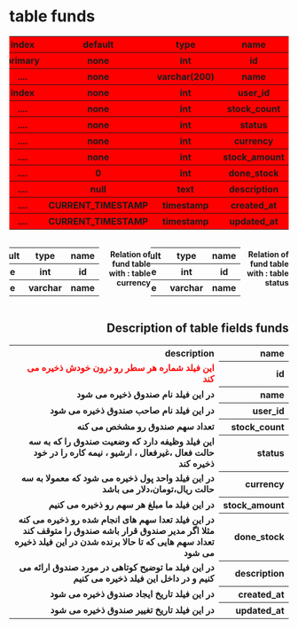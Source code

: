 
# table funds

<div style="direction: rtl">
<table style="direction: rtl;background-color: red" >
    <tr><th>name</th><th>type</th><th>default</th><th>index</th></tr>
    <tr><th>id</th><th>int</th><th>none</th><th>primary</th></tr>
    <tr><th>name</th><th>varchar(200)</th><th>none</th><th>....</th></tr>
    <tr><th>user_id</th><th>int</th><th>none</th><th>index</th></tr>
    <tr><th>stock_count</th><th>int</th><th>none</th><th>....</th></tr>
    <tr><th>status</th><th>int</th><th>none</th><th>....</th></tr>
    <tr><th>currency</th><th>int</th><th>none</th><th>....</th></tr>
    <tr><th>stock_amount</th><th>int</th><th>none</th><th>....</th></tr>
    <tr><th>done_stock</th><th>int</th><th>0</th><th>....</th></tr>
    <tr><th>description</th><th>text</th><th>null</th><th>....</th></tr>
    <tr><th>created_at</th><th>timestamp</th><th>CURRENT_TIMESTAMP</th><th>....</th></tr>
    <tr><th>updated_at</th><th>timestamp</th><th>CURRENT_TIMESTAMP</th><th>....</th></tr> 
       
</table>
<div style="display: flex;justify-content: center">

#### Relation of fund table with : table status

<table>
    <tr><th>name</th><th>type</th><th>default</th><th>index</th></tr>
    <tr><th>id</th><th>int</th><th>none</th><th>primary</th></tr>
    <tr><th>name</th><th>varchar</th><th>none</th><th>....</th></tr>
</table>

#### Relation of fund table with : table currency

<table>
    <tr><th>name</th><th>type</th><th>default</th><th>index</th></tr>
    <tr><th>id</th><th>int</th><th>none</th><th>primary</th></tr>
    <tr><th>name</th><th>varchar</th><th>none</th><th>....</th></tr>
</table>
</div>


## Description of table fields funds

<table style="text-align: right">
    <tr><th>name</th><th>description</th></tr>
    <tr><th>id</th><td><b style="color:red">این فیلد شماره هر سطر رو درون خودش ذخیره می کند</b></td></tr>
    <tr><th>name</th><td><b> در این فیلد نام صندوق ذخیره می شود</b></td></tr>
    <tr><th>user_id</th><td><b>در این فیلد نام صاحب صندوق ذخیره می شود</b></td></tr>
    <tr><th>stock_count</th><td><b> تعداد سهم صندوق رو مشخص می کنه  </b></td></tr>
    <tr><th>status</th><td><b>این فیلد وظیفه دارد که وضعیت صندوق را که به سه حالت فعال ،غیرفعال ، ارشیو ، نیمه کاره را در خود ذخیره کند </b></td></tr>
    <tr><th>currency</th><td><b>در این فیلد واحد پول ذخیره می شود که معمولا به سه حالت ریال،تومان،دلار  می باشد </b></td></tr>
    <tr><th>stock_amount</th><td><b>در این فیلد ما مبلغ هر سهم رو  ذخیره می کنیم</b></td></tr>
    <tr><th>done_stock</th><td><b>در این فیلد تعدا سهم های انجام شده رو ذخیره می کنه مثلا اگر مدیر صندوق قرار باشه صندوق را متوقف کند تعداد سهم هایی که تا حالا برنده شدن در این فیلد ذخیره می شود </b></td></tr>
    <tr><th>description</th><td><b>در این فیلد ما توضیح کوتاهی در مورد صندوق ارائه می  کنیم و در داخل این فیلد ذخیره می کنیم </b></td></tr>
    <tr><th>created_at</th><td><b>در این فیلد تاریخ ایجاد صندوق  ذخیره می شود </b></td></tr>
    <tr><th>updated_at</th><td><b>در این فیلد تاریخ تغییر صندوق  ذخیره می شود </b></td></tr>
</table> 
</div>